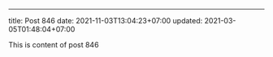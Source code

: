 ---
title: Post 846
date: 2021-11-03T13:04:23+07:00
updated: 2021-03-05T01:48:04+07:00

This is content of post 846